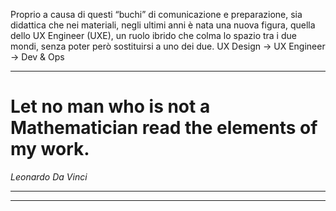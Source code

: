 
Proprio a causa di questi “buchi” di comunicazione e preparazione, sia didattica che nei materiali, negli ultimi anni è nata una nuova figura, quella dello UX Engineer (UXE), un ruolo ibrido che colma lo spazio tra i due mondi, senza poter però sostituirsi a uno dei due.
UX Design -> UX Engineer -> Dev & Ops

---

# Let no man who is not a Mathematician read the elements of my work.
<cite>Leonardo Da Vinci</cite>

---


---
